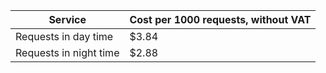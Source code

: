 | Service | Cost per 1000 requests, without VAT |  
|---------|-------------------------------------|
| Requests in day time | $3.84                |
| Requests in night time  | $2.88             |